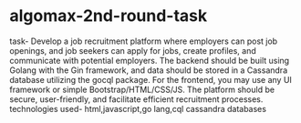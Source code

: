 # algomax-2nd-round-task
task- Develop a job recruitment platform where employers can post job openings, and job seekers can apply for jobs, create profiles, and communicate with potential employers. The backend should be built using Golang with the Gin framework, and data should be stored in a Cassandra database utilizing the gocql package. For the frontend, you may use any UI framework or simple Bootstrap/HTML/CSS/JS. The platform should be secure, user-friendly, and facilitate efficient recruitment processes.
technologies used- html,javascript,go lang,cql cassandra databases
